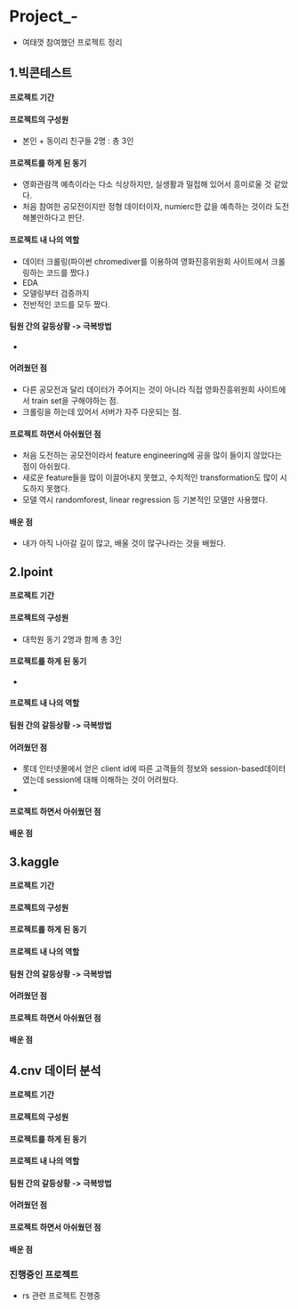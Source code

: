 # Project_-
- 여태껏 참여했던 프로젝트 정리

## 1.빅콘테스트
#### 프로젝트 기간
#### 프로젝트의 구성원
- 본인 + 동이리 친구들 2명 : 총 3인
#### 프로젝트를 하게 된 동기
- 영화관람객 예측이라는 다소 식상하지만, 실생활과 밀접해 있어서 흥미로울 것 같았다.
- 처음 참여한 공모전이지만 정형 데이터이자, numierc한 값을 예측하는 것이라 도전해볼만하다고 판단.
#### 프로젝트 내 나의 역할
- 데이터 크롤링(파이썬 chromediver를 이용하여 영화진흥위원회 사이트에서 크롤링하는 코드를 짰다.)
- EDA
- 모델링부터 검증까지 
- 전반적인 코드를 모두 짰다.
#### 팀원 간의 갈등상황 -> 극복방법
- 
#### 어려웠던 점
- 다른 공모전과 달리 데이터가 주어지는 것이 아니라 직접 영화진흥위원회 사이트에서 train set을 구해야하는 점.
- 크롤링을 하는데 있어서 서버가 자주 다운되는 점.
#### 프로젝트 하면서 아쉬웠던 점
- 처음 도전하는 공모전이라서 feature engineering에 공을 많이 들이지 않았다는 점이 아쉬웠다.
- 새로운 feature들을 많이 이끌어내지 못했고, 수치적인 transformation도 많이 시도하지 못했다.
- 모델 역시 randomforest, linear regression 등 기본적인 모델만 사용했다.
#### 배운 점
- 내가 아직 나아갈 길이 많고, 배울 것이 많구나라는 것을 배웠다.


## 2.lpoint
#### 프로젝트 기간
#### 프로젝트의 구성원
- 대학원 동기 2명과 함께 총 3인
#### 프로젝트를 하게 된 동기
- 
#### 프로젝트 내 나의 역할

#### 팀원 간의 갈등상황 -> 극복방법
#### 어려웠던 점
- 롯데 인터넷몰에서 얻은 client id에 따른 고객들의 정보와 session-based데이터였는데 session에 대해 이해하는 것이 어려웠다.
- 
#### 프로젝트 하면서 아쉬웠던 점
#### 배운 점

## 3.kaggle
#### 프로젝트 기간
#### 프로젝트의 구성원
#### 프로젝트를 하게 된 동기
#### 프로젝트 내 나의 역할
#### 팀원 간의 갈등상황 -> 극복방법
#### 어려웠던 점
#### 프로젝트 하면서 아쉬웠던 점
#### 배운 점

## 4.cnv 데이터 분석
#### 프로젝트 기간
#### 프로젝트의 구성원
#### 프로젝트를 하게 된 동기
#### 프로젝트 내 나의 역할
#### 팀원 간의 갈등상황 -> 극복방법
#### 어려웠던 점
#### 프로젝트 하면서 아쉬웠던 점
#### 배운 점

### 진행중인 프로젝트
- rs 관련 프로젝트 진행중
